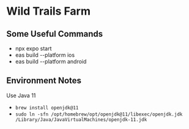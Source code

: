 # Wild Trails Farm

## Some Useful Commands
- npx expo start
- eas build --platform ios
- eas build --platform android

## Environment Notes
Use Java 11
- `brew install openjdk@11`
- `sudo ln -sfn /opt/homebrew/opt/openjdk@11/libexec/openjdk.jdk /Library/Java/JavaVirtualMachines/openjdk-11.jdk`